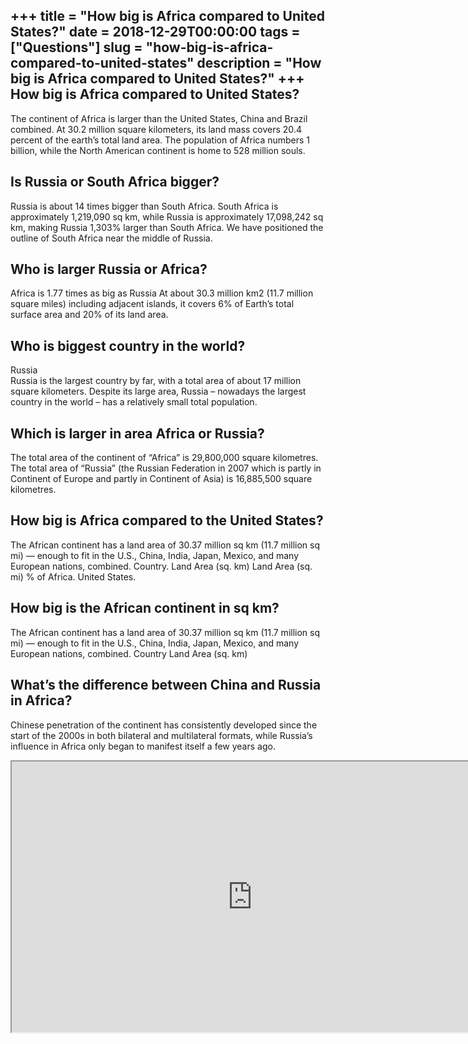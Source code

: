 +++
title = "How big is Africa compared to United States?"
date = 2018-12-29T00:00:00
tags = ["Questions"]
slug = "how-big-is-africa-compared-to-united-states"
description = "How big is Africa compared to United States?"
+++
How big is Africa compared to United States?
--------------------------------------------

The continent of Africa is larger than the United States, China and Brazil combined. At 30.2 million square kilometers, its land mass covers 20.4 percent of the earth’s total land area. The population of Africa numbers 1 billion, while the North American continent is home to 528 million souls.

Is Russia or South Africa bigger?
---------------------------------

Russia is about 14 times bigger than South Africa. South Africa is approximately 1,219,090 sq km, while Russia is approximately 17,098,242 sq km, making Russia 1,303% larger than South Africa. We have positioned the outline of South Africa near the middle of Russia.

Who is larger Russia or Africa?
-------------------------------

Africa is 1.77 times as big as Russia At about 30.3 million km2 (11.7 million square miles) including adjacent islands, it covers 6% of Earth’s total surface area and 20% of its land area.

Who is biggest country in the world?
------------------------------------

Russia  
Russia is the largest country by far, with a total area of about 17 million square kilometers. Despite its large area, Russia – nowadays the largest country in the world – has a relatively small total population.

Which is larger in area Africa or Russia?
-----------------------------------------

The total area of the continent of “Africa” is 29,800,000 square kilometres. The total area of “Russia” (the Russian Federation in 2007 which is partly in Continent of Europe and partly in Continent of Asia) is 16,885,500 square kilometres.

How big is Africa compared to the United States?
------------------------------------------------

The African continent has a land area of 30.37 million sq km (11.7 million sq mi) — enough to fit in the U.S., China, India, Japan, Mexico, and many European nations, combined. Country. Land Area (sq. km) Land Area (sq. mi) % of Africa. United States.

How big is the African continent in sq km?
------------------------------------------

The African continent has a land area of 30.37 million sq km (11.7 million sq mi) — enough to fit in the U.S., China, India, Japan, Mexico, and many European nations, combined. Country Land Area (sq. km)

What’s the difference between China and Russia in Africa?
---------------------------------------------------------

Chinese penetration of the continent has consistently developed since the start of the 2000s in both bilateral and multilateral formats, while Russia’s influence in Africa only began to manifest itself a few years ago.

<iframe allow="accelerometer; autoplay; clipboard-write; encrypted-media; gyroscope; picture-in-picture" allowfullscreen="" class="__youtube_prefs__  epyt-is-override  no-lazyload" data-no-lazy="1" data-origheight="433" data-origwidth="770" data-skipgform_ajax_framebjll="" height="433" id="_ytid_73177" loading="lazy" src="https://www.youtube.com/embed/lPNrtjboISg?enablejsapi=1&autoplay=0&cc_load_policy=0&cc_lang_pref=&iv_load_policy=1&loop=0&modestbranding=0&rel=1&fs=1&playsinline=0&autohide=2&theme=dark&color=red&controls=1&" title="YouTube player" width="770"></iframe>